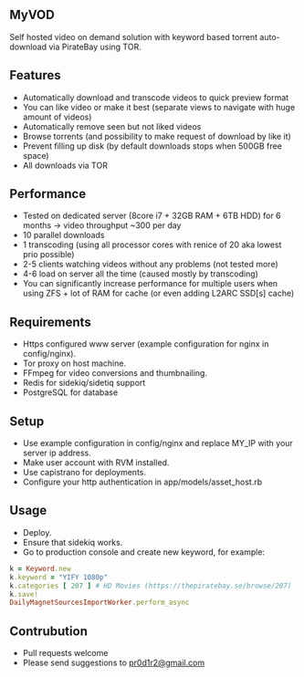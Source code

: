 MyVOD
-----

Self hosted video on demand solution with keyword based torrent auto-download via PirateBay using TOR.

Features
--------

- Automatically download and transcode videos to quick preview format
- You can like video or make it best (separate views to navigate with huge amount of videos)
- Automatically remove seen but not liked videos
- Browse torrents (and possibility to make request of download by like it)
- Prevent filling up disk (by default downloads stops when 500GB free space)
- All downloads via TOR

Performance
-----------
- Tested on dedicated server (8core i7 + 32GB RAM + 6TB HDD) for 6 months -> video throughput ~300 per day
- 10 parallel downloads
- 1 transcoding (using all processor cores with renice of 20 aka lowest prio possible)
- 2-5 clients watching videos without any problems (not tested more)
- 4-6 load on server all the time (caused mostly by transcoding)
- You can significantly increase performance for multiple users when using ZFS + lot of RAM for cache (or even adding L2ARC SSD[s] cache)

Requirements
------------

- Https configured www server (example configuration for nginx in config/nginx).
- Tor proxy on host machine.
- FFmpeg for video conversions and thumbnailing.
- Redis for sidekiq/sidetiq support
- PostgreSQL for database

Setup
-----

- Use example configuration in config/nginx and replace MY_IP with your server ip address.
- Make user account with RVM installed.
- Use capistrano for deployments.
- Configure your http authentication in app/models/asset_host.rb

Usage
-----

- Deploy.
- Ensure that sidekiq works.
- Go to production console and create new keyword, for example:

```ruby
k = Keyword.new
k.keyword = "YIFY 1080p"
k.categories [ 207 ] # HD Movies (https://thepiratebay.se/browse/207)
k.save!
DailyMagnetSourcesImportWorker.perform_async
```

Contrubution
------------

- Pull requests welcome
- Please send suggestions to pr0d1r2@gmail.com
